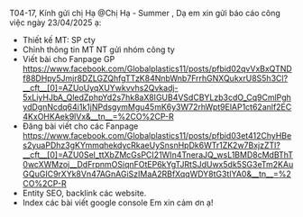 T04-17,
Kính gửi chị Hạ @Chị Hạ - Summer ,
Dạ em xin gửi báo cáo công việc ngày 23/04/2025 ạ:
- Thiết kế MT: SP cty
- Chỉnh thông tin MT NT gửi nhóm công ty
- Viết bài cho Fanpage GP
https://www.facebook.com/Globalplastics11/posts/pfbid02qvVxBxQTNDf88DHpy5Jmjr8DZLGZQhfgTTzK84NnbWnb7FrrhGNXQukxrU8S5h3Cl?__cft__[0]=AZUoUyqXUYwkvvhs2Qvkadj-5xLiyHJbA_QledZphpYd2s7hk8aX8IGUB4VSdCBYLzb3cdO_Cq9CmlPghydDgnNcdq64i1k1jNPdsgymMgu45mK6y3W72rhWpt9ElAP1ct62anlf2EC4KxOHKAek9lVx&__tn__=%2CO%2CP-R
- Đăng bài viết cho các Fanpage
https://www.facebook.com/Globalplastics11/posts/pfbid03et412ChyHBes2yuaPDhz3gKYmmqhekdycRkaeUySnsnHpDk6WTr1ZK2w7BxjzZTl?__cft__[0]=AZU0Sel_ttXbZMcGsPCI21WIn4TneraJQ_wsL1BMD8cMdBThT0wcXWMzoj__DdFrpnmOSiqnFOtEP6kYgTJRtSJdUwx5dk5SG3eTm2KAuGQuGIC9rXYk8Vn47AGnAGiSzIMaA2RBfXqqWDY8tG3tIYA0&__tn__=%2CO%2CP-R
- Entity SEO, backlink các website.
- Index các bài viết google console
Em xin cảm ơn ạ!